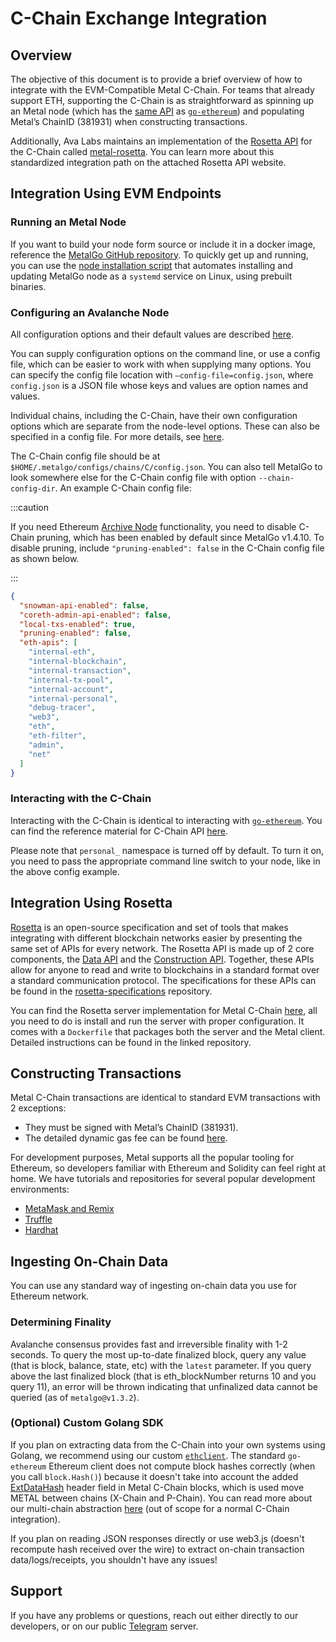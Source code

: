 # C-Chain Exchange Integration

## Overview

The objective of this document is to provide a brief overview of how to
integrate with the EVM-Compatible Metal C-Chain. For teams that already
support ETH, supporting the C-Chain is as straightforward as spinning up an
Metal node (which has the [same API](https://eth.wiki/json-rpc/API) as
[`go-ethereum`](https://geth.ethereum.org/docs/rpc/server)) and populating
Metal’s ChainID (381931) when constructing transactions.

Additionally, Ava Labs maintains an implementation of the [Rosetta
API](https://www.rosetta-api.org/) for the C-Chain called
[metal-rosetta](https://github.com/MetalBlockchain/metal-rosetta). You can
learn more about this standardized integration path on the attached Rosetta API
website.

## Integration Using EVM Endpoints

### Running an Metal Node

If you want to build your node form source or include it in a docker image,
reference the [MetalGo GitHub
repository](https://github.com/MetalBlockchain/metalgo). To quickly get up and
running, you can use the [node installation
script](../nodes/build/set-up-node-with-installer.md) that automates installing
and updating MetalGo node as a `systemd` service on Linux, using prebuilt
binaries.

### Configuring an Avalanche Node

All configuration options and their default values are described [here](../nodes/maintain/metalgo-config-flags.md).

You can supply configuration options on the command line, or use a config file,
which can be easier to work with when supplying many options. You can specify
the config file location with `—config-file=config.json`, where `config.json` is
a JSON file whose keys and values are option names and values.

Individual chains, including the C-Chain, have their own configuration options
which are separate from the node-level options. These can also be specified in a
config file. For more details, see
[here](../nodes/maintain/chain-config-flags.md#c-chain-configs).

The C-Chain config file should be at
`$HOME/.metalgo/configs/chains/C/config.json`. You can also tell MetalGo
to look somewhere else for the C-Chain config file with option
`--chain-config-dir`. An example C-Chain config file:

:::caution

If you need Ethereum [Archive
Node](https://ethereum.org/en/developers/docs/nodes-and-clients/#archive-node)
functionality, you need to disable C-Chain pruning, which has been enabled by
default since MetalGo v1.4.10. To disable pruning, include
`"pruning-enabled": false` in the C-Chain config file as shown below.

:::

```json
{
  "snowman-api-enabled": false,
  "coreth-admin-api-enabled": false,
  "local-txs-enabled": true,
  "pruning-enabled": false,
  "eth-apis": [
    "internal-eth",
    "internal-blockchain",
    "internal-transaction",
    "internal-tx-pool",
    "internal-account",
    "internal-personal",
    "debug-tracer",
    "web3",
    "eth",
    "eth-filter",
    "admin",
    "net"
  ]
}
```

### Interacting with the C-Chain

Interacting with the C-Chain is identical to interacting with
[`go-ethereum`](https://geth.ethereum.org/). You can find the reference material
for C-Chain API [here](../apis/metalgo/apis/c-chain.md).

Please note that `personal_` namespace is turned off by default. To turn it on,
you need to pass the appropriate command line switch to your node, like in the
above config example.

## Integration Using Rosetta

[Rosetta](https://www.rosetta-api.org/) is an open-source specification and set
of tools that makes integrating with different blockchain networks easier by
presenting the same set of APIs for every network. The Rosetta API is made up of
2 core components, the [Data
API](https://www.rosetta-api.org/docs/data_api_introduction.html) and the
[Construction
API](https://www.rosetta-api.org/docs/construction_api_introduction.html).
Together, these APIs allow for anyone to read and write to blockchains in a
standard format over a standard communication protocol. The specifications for
these APIs can be found in the
[rosetta-specifications](https://github.com/coinbase/rosetta-specifications)
repository.

You can find the Rosetta server implementation for Metal C-Chain
[here](https://github.com/MetalBlockchain/metal-rosetta), all you need to do is
install and run the server with proper configuration. It comes with a `Dockerfile`
that packages both the server and the Metal client. Detailed instructions
can be found in the linked repository.

## Constructing Transactions

Metal C-Chain transactions are identical to standard EVM transactions with 2 exceptions:

- They must be signed with Metal’s ChainID (381931).
- The detailed dynamic gas fee can be found [here](../quickstart/transaction-fees.md#c-chain-fees).

For development purposes, Metal supports all the popular tooling for
Ethereum, so developers familiar with Ethereum and Solidity can feel right at
home. We have tutorials and repositories for several popular development
environments:

- [MetaMask and Remix](../dapps/smart-contracts/deploy-a-smart-contract-on-metal-using-remix-and-metamask.md)
- [Truffle](../dapps/developer-toolchains/using-truffle-with-the-metal-c-chain.md)
- [Hardhat](../dapps/developer-toolchains/using-hardhat-with-the-metal-c-chain.md)

## Ingesting On-Chain Data

You can use any standard way of ingesting on-chain data you use for Ethereum network.

### Determining Finality

Avalanche consensus provides fast and irreversible finality with 1-2 seconds. To
query the most up-to-date finalized block, query any value (that is block, balance,
state, etc) with the `latest` parameter. If you query above the last finalized
block (that is eth_blockNumber returns 10 and you query 11), an error will be
thrown indicating that unfinalized data cannot be queried (as of
`metalgo@v1.3.2`).

### (Optional) Custom Golang SDK

If you plan on extracting data from the C-Chain into your own systems using
Golang, we recommend using our custom
[`ethclient`](https://github.com/MetalBlockchain/coreth/tree/master/ethclient). The
standard `go-ethereum` Ethereum client does not compute block hashes correctly
(when you call `block.Hash()`) because it doesn't take into account the added
[ExtDataHash](https://github.com/MetalBlockchain/coreth/blob/2c3cfac5f766ce5f32a2eddc43451bdb473b84f1/core/types/block.go#L98)
header field in Metal C-Chain blocks, which is used move METAL between chains
(X-Chain and P-Chain). You can read more about our multi-chain abstraction
[here](../overview/getting-started/metal-platform.md) (out of scope for a
normal C-Chain integration).

If you plan on reading JSON responses directly or use web3.js (doesn't recompute
hash received over the wire) to extract on-chain transaction data/logs/receipts,
you shouldn't have any issues!

## Support

If you have any problems or questions, reach out either directly to our
developers, or on our public [Telegram](https://t.me/metaldevelopers) server.
